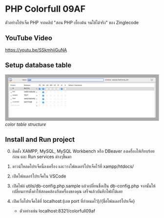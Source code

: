 # PHP Colorfull 09AF

ตัวอย่างโปรเจ็ค PHP จากคลิป "สอน PHP เบื้องต้น จนใช้ได้จริง" ของ Zinglecode


## YouTube Video

https://youtu.be/SSkmhiiGuNA


## Setup database table

![color table structure](https://raw.githubusercontent.com/potchangelo/express-feelfriends/main/snapshots/db-table-post-structure.jpg "color table structure")
*color table structure*


## Install and Run project

0. ติดตั้ง XAMPP, MySQL, MySQL Workbench หรือ DBeaver ลงเครื่องให้เรียบร้อยก่อน และ Run services ต่างๆขึ้นมา

1. ดาวน์โหลดโปรเจ็คนี้ลงเครื่อง และวางโฟลเดอร์โปรเจ็คไว้ที่ xampp/htdocs/

2. เปิดโฟลเดอร์โปรเจ็คใน VSCode

3. เปิดไฟล์ utils/db-config.php.sample แล้วเปลี่ยนชื่อเป็น db-config.php จากนั้นให้เปลี่ยนการตั้งค่าให้สอดคล้องกับเครื่องของคุณ เสร็จแล้วบันทึกไฟล์ได้เลย

4. เปิดเว็บโปรเจ็คได้ที่ localhost:{เลข port ที่กำหนดไว้}/{ชื่อโฟลเดอร์โปรเจ็ค}
    - ตัวอย่างเช่น localhost:8321/colorfull09af

